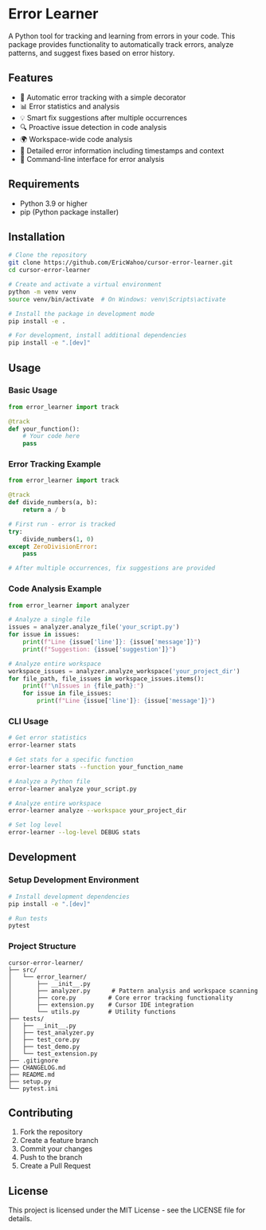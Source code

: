 # Error Learner

A Python tool for tracking and learning from errors in your code. This package provides functionality to automatically track errors, analyze patterns, and suggest fixes based on error history.

## Features

- 🎯 Automatic error tracking with a simple decorator
- 📊 Error statistics and analysis
- 💡 Smart fix suggestions after multiple occurrences
- 🔍 Proactive issue detection in code analysis
- 🌍 Workspace-wide code analysis
- 📝 Detailed error information including timestamps and context
- 🚀 Command-line interface for error analysis

## Requirements

- Python 3.9 or higher
- pip (Python package installer)

## Installation

```bash
# Clone the repository
git clone https://github.com/EricWahoo/cursor-error-learner.git
cd cursor-error-learner

# Create and activate a virtual environment
python -m venv venv
source venv/bin/activate  # On Windows: venv\Scripts\activate

# Install the package in development mode
pip install -e .

# For development, install additional dependencies
pip install -e ".[dev]"
```

## Usage

### Basic Usage

```python
from error_learner import track

@track
def your_function():
    # Your code here
    pass
```

### Error Tracking Example

```python
from error_learner import track

@track
def divide_numbers(a, b):
    return a / b

# First run - error is tracked
try:
    divide_numbers(1, 0)
except ZeroDivisionError:
    pass

# After multiple occurrences, fix suggestions are provided
```

### Code Analysis Example

```python
from error_learner import analyzer

# Analyze a single file
issues = analyzer.analyze_file('your_script.py')
for issue in issues:
    print(f"Line {issue['line']}: {issue['message']}")
    print(f"Suggestion: {issue['suggestion']}")

# Analyze entire workspace
workspace_issues = analyzer.analyze_workspace('your_project_dir')
for file_path, file_issues in workspace_issues.items():
    print(f"\nIssues in {file_path}:")
    for issue in file_issues:
        print(f"Line {issue['line']}: {issue['message']}")
```

### CLI Usage

```bash
# Get error statistics
error-learner stats

# Get stats for a specific function
error-learner stats --function your_function_name

# Analyze a Python file
error-learner analyze your_script.py

# Analyze entire workspace
error-learner analyze --workspace your_project_dir

# Set log level
error-learner --log-level DEBUG stats
```

## Development

### Setup Development Environment

```bash
# Install development dependencies
pip install -e ".[dev]"

# Run tests
pytest
```

### Project Structure

```
cursor-error-learner/
├── src/
│   └── error_learner/
│       ├── __init__.py
│       ├── analyzer.py      # Pattern analysis and workspace scanning
│       ├── core.py         # Core error tracking functionality
│       ├── extension.py    # Cursor IDE integration
│       └── utils.py        # Utility functions
├── tests/
│   ├── __init__.py
│   ├── test_analyzer.py
│   ├── test_core.py
│   ├── test_demo.py
│   └── test_extension.py
├── .gitignore
├── CHANGELOG.md
├── README.md
├── setup.py
└── pytest.ini
```

## Contributing

1. Fork the repository
2. Create a feature branch
3. Commit your changes
4. Push to the branch
5. Create a Pull Request

## License

This project is licensed under the MIT License - see the LICENSE file for details.